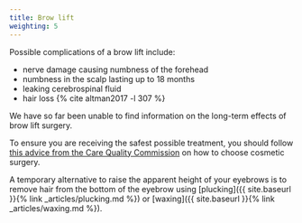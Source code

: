 ```yaml
---
title: Brow lift
weighting: 5
---
```


Possible complications of a brow lift include:

- nerve damage causing numbness of the forehead
- numbness in the scalp lasting up to 18 months
- leaking cerebrospinal fluid
- hair loss {% cite altman2017 -l 307 %} 

We have so far been unable to find information on the long-term effects of brow lift surgery.

To ensure you are receiving the safest possible treatment, you should follow [this advice from the Care Quality Commission](http://www.cqc.org.uk/help-advice/help-choosing-care-services/choosing-cosmetic-surgery) on how to choose cosmetic surgery.

A temporary alternative to raise the apparent height of your eyebrows is to remove hair from the bottom of the eyebrow using [plucking]({{ site.baseurl }}{% link _articles/plucking.md %}) or [waxing]({{ site.baseurl }}{% link _articles/waxing.md %}).
